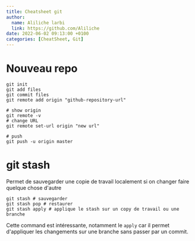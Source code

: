 ```yaml
---
title: Cheatsheet git
author:
  name: Aliliche larbi
  link: https://github.com/Aliliche
date: 2022-06-02 09:13:00 +0100
categories: [CheatSheet, Git]
---
```


#  Nouveau repo 

```shell
git init
git add files
git commit files 
git remote add origin "github-repository-url"

# show origin 
git remote -v 
# change URL 
git remote set-url origin "new url"

# push 
git push -u origin master 

```

# git stash

Permet de sauvegarder une copie de  travail localement si on changer faire quelque chose d'autre

``` shell
git stash # sauvegarder
git stash pop # restaurer
git stash apply # applique le stash sur un copy de travail ou une branche
```

Cette command est intéressante, notamment le `apply` car il permet d'appliquer les changements sur une branche
sans passer par un commit.  


